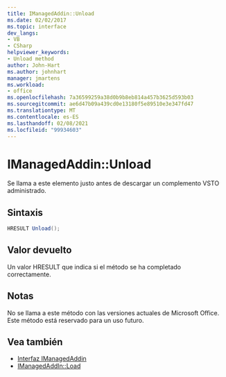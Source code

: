 ```yaml
---
title: IManagedAddin::Unload
ms.date: 02/02/2017
ms.topic: interface
dev_langs:
- VB
- CSharp
helpviewer_keywords:
- Unload method
author: John-Hart
ms.author: johnhart
manager: jmartens
ms.workload:
- office
ms.openlocfilehash: 7a36599259a38d0b9b8eb814a457b3625d593b03
ms.sourcegitcommit: ae6d47b09a439cd0e13180f5e89510e3e347fd47
ms.translationtype: MT
ms.contentlocale: es-ES
ms.lasthandoff: 02/08/2021
ms.locfileid: "99934603"
---
```

# <a name="imanagedaddinunload"></a>IManagedAddin::Unload
  Se llama a este elemento justo antes de descargar un complemento VSTO administrado.

## <a name="syntax"></a>Sintaxis

```csharp
HRESULT Unload();
```

## <a name="return-value"></a>Valor devuelto
 Un valor HRESULT que indica si el método se ha completado correctamente.

## <a name="remarks"></a>Notas
 No se llama a este método con las versiones actuales de Microsoft Office. Este método está reservado para un uso futuro.

## <a name="see-also"></a>Vea también
- [Interfaz IManagedAddin](../vsto/imanagedaddin-interface.md)
- [IManagedAddIn::Load](../vsto/imanagedaddin-load.md)
